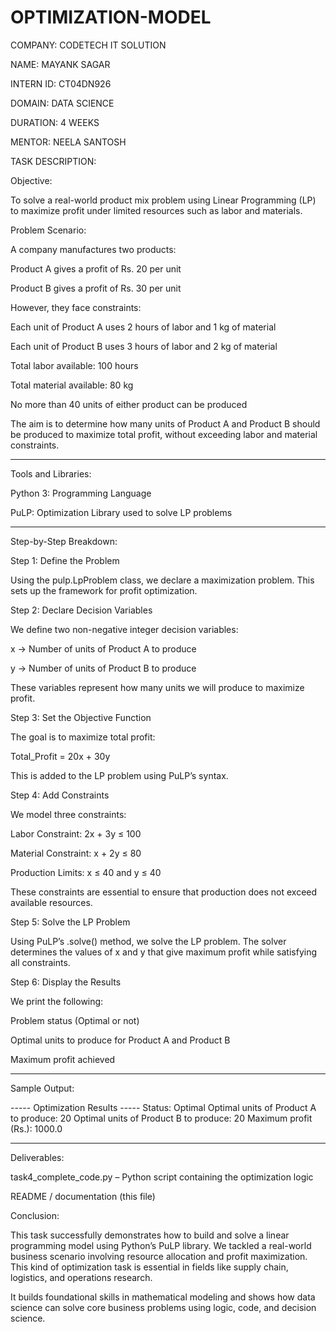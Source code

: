 # OPTIMIZATION-MODEL

COMPANY: CODETECH IT SOLUTION

NAME: MAYANK SAGAR

INTERN ID: CT04DN926

DOMAIN: DATA SCIENCE

DURATION: 4 WEEKS

MENTOR: NEELA SANTOSH

TASK DESCRIPTION:

Objective:

To solve a real-world product mix problem using Linear Programming (LP) to maximize profit under limited resources such as labor and materials.


Problem Scenario:

A company manufactures two products:

Product A gives a profit of Rs. 20 per unit

Product B gives a profit of Rs. 30 per unit


However, they face constraints:

Each unit of Product A uses 2 hours of labor and 1 kg of material

Each unit of Product B uses 3 hours of labor and 2 kg of material

Total labor available: 100 hours

Total material available: 80 kg

No more than 40 units of either product can be produced


The aim is to determine how many units of Product A and Product B should be produced to maximize total profit, without exceeding labor and material constraints.


---

Tools and Libraries:

Python 3: Programming Language

PuLP: Optimization Library used to solve LP problems



---

Step-by-Step Breakdown:

Step 1: Define the Problem

Using the pulp.LpProblem class, we declare a maximization problem. This sets up the framework for profit optimization.

Step 2: Declare Decision Variables

We define two non-negative integer decision variables:

x → Number of units of Product A to produce

y → Number of units of Product B to produce


These variables represent how many units we will produce to maximize profit.

Step 3: Set the Objective Function

The goal is to maximize total profit:

Total_Profit = 20x + 30y

This is added to the LP problem using PuLP’s syntax.

Step 4: Add Constraints

We model three constraints:

Labor Constraint: 2x + 3y ≤ 100

Material Constraint: x + 2y ≤ 80

Production Limits: x ≤ 40 and y ≤ 40


These constraints are essential to ensure that production does not exceed available resources.

Step 5: Solve the LP Problem

Using PuLP’s .solve() method, we solve the LP problem. The solver determines the values of x and y that give maximum profit while satisfying all constraints.

Step 6: Display the Results

We print the following:

Problem status (Optimal or not)

Optimal units to produce for Product A and Product B

Maximum profit achieved



---

Sample Output:

----- Optimization Results -----
Status: Optimal
Optimal units of Product A to produce: 20
Optimal units of Product B to produce: 20
Maximum profit (Rs.): 1000.0


---

Deliverables:

task4_complete_code.py – Python script containing the optimization logic

README / documentation (this file)

Conclusion:

This task successfully demonstrates how to build and solve a linear programming model using Python’s PuLP library. We tackled a real-world business scenario involving resource allocation and profit maximization. This kind of optimization task is essential in fields like supply chain, logistics, and operations research.

It builds foundational skills in mathematical modeling and shows how data science can solve core business problems using logic, code, and decision science.
